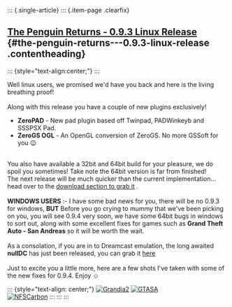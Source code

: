 ::: {.single-article}
::: {.item-page .clearfix}
## [The Penguin Returns - 0.9.3 Linux Release](/150-the-penguin-returns-0-9-3-linux-release.html) {#the-penguin-returns---0.9.3-linux-release .contentheading}

::: {style="text-align:center;"}
:::

Well linux users, we promised we\'d have you back and here is the living
breathing proof!\
\
Along with this release you have a couple of new plugins exclusively!

-   **ZeroPAD** - New pad plugin based off Twinpad, PADWinkeyb and
    SSSPSX Pad.
-   **ZeroGS OGL** - An OpenGL conversion of ZeroGS. No more GSSoft for
    you
    😉

\
You also have available a 32bit and 64bit build for your pleasure, we do
spoil you sometimes! Take note the 64bit version is far from finished!\
The next release will be much quicker than the current
implementation\... head over to the [download section to grab
it](/download/viewcategory/31-pcsx2-v0-9-3.html) .\
\
**WINDOWS USERS** :- I have some bad news for you, there will be no
0.9.3 for windows, **BUT** Before you go crying to mummy that we\'ve
been picking on you, you will see 0.9.4 very soon, we have some 64bit
bugs in windows to sort out, along with some excellent fixes for games
such as **Grand Theft Auto - San Andreas** so it will be worth the
wait.\
\
As a consolation, if you are in to Dreamcast emulation, the long awaited
**nullDC** has just been released, you can grab it
[here](http://forums.ngemu.com/nulldc-forum/87533-nulldc-v1-0-0-public-beta-1-a.html)\
\
Just to excite you a little more, here are a few shots I\'ve taken with
some of the new fixes for 0.9.4. Enjoy
☺️

::: {style="text-align: center;"}
[![Grandia2](/images/stories/frontend/0.9.3/Grandia2t.jpg)](/images/stories/frontend/0.9.3/Grandia2.jpg)
[![GTASA](/images/stories/frontend/0.9.3/GTASAt.jpg)](/images/stories/frontend/0.9.3/GTASA.jpg)\
[![NFSCarbon](/images/stories/frontend/0.9.3/NFSCarbont.jpg)](/images/stories/frontend/0.9.3/NFSCarbon.jpg)
:::
:::
:::
